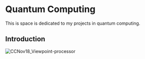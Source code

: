 # Quantum Computing


This is space is dedicated to my projects in quantum computing.

## Introduction
![CCNov18_Viewpoint-processor](https://github.com/user-attachments/assets/966acc10-ef46-47cd-b633-08d5a3ec94ec)


